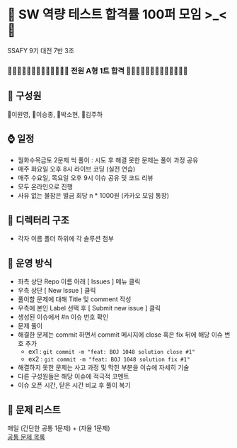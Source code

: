 # 🌟 SW 역량 테스트 합격률 100퍼 모임 >_< 🌟
SSAFY 9기 대전 7반 3조
### 🎀🎀🎀🎀🎀🎀🎀🎀🎀🎀🎀🎀🎀 전원 A형 1트 합격 🎀🎀🎀🎀🎀🎀🎀🎀🎀🎀🎀🎀🎀

## 🚵 구성원
💚이원영, 💙이승종, 🖤박소현, 💛김주하  



## ⌚ 일정
- 월화수목금토 2문제 씩 풀이 : 시도 후 해결 못한 문제는 풀이 과정 공유
- 매주 화요일 오후 8시 라이브 코딩 (실전 연습)
- 매주 수요일, 목요일 오후 9시 이슈 공유 및 코드 리뷰
- 모두 온라인으로 진행
- 사유 없는 불참은 벌금 회당 n * 1000원 (카카오 모임 통장)   


## 📁 디렉터리 구조
- 각자 이름 폴더 하위에 각 솔루션 첨부   


## 🏹 운영 방식
- 좌측 상단 Repo 이름 아래 [ Issues ] 메뉴 클릭
- 우측 상단 [ New Issue ] 클릭
- 풀이할 문제에 대해 Title 및 comment 작성
- 우측에 본인 Label 선택 후 [ Submit new issue ] 클릭
- 생성된 이슈에서 #n 이슈 번호 확인
- 문제 풀이
- 해결한 문제는 commit 하면서 commit 메시지에 close 혹은 fix 뒤에 해당 이슈 번호 추가
    - ex1 : `git commit -m "feat: BOJ 1048 solution close #1"`
    - ex2 :  `git commit -m "feat: BOJ 1048 solution fix #1"`
- 해결하지 못한 문제는 사고 과정 및 막힌 부분을 이슈에 자세히 기술
- 다른 구성원들은 해당 이슈에 적극적 코멘트
- 이슈 오픈 시간, 닫은 시간 비교 후 풀이 복기

## 🍰 문제 리스트
매일 (간단한 공통 1문제) + (자율 1문제)  
[공통 문제 목록](https://docs.google.com/spreadsheets/d/1mmvh_2dj8T4FD75eNYFPrYTZXSfq78uiCFg0Z011E0Q/edit?usp=sharing)
